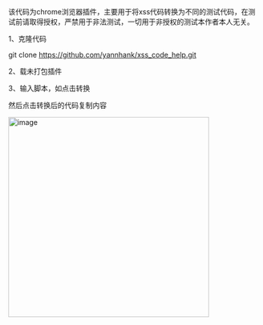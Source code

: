 该代码为chrome浏览器插件，主要用于将xss代码转换为不同的测试代码，在测试前请取得授权，严禁用于非法测试，一切用于非授权的测试本作者本人无关。

1、克隆代码

git clone https://github.com/yannhank/xss_code_help.git

2、载未打包插件

3、输入脚本，如<script>alert(1)</script>点击转换

然后点击转换后的代码复制内容

<img width="400" height="400" alt="image" src="https://github.com/user-attachments/assets/990dde98-a8be-4637-bd19-6e4d4c892b94" />
